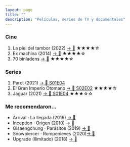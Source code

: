 ```yaml
---
layout: page
title: ""
description: "Películas, series de TV y documentales"
---
```


### Cine
1. La piel del tambor (2022) [→ 🍿](https://www.primevideo.com/dp/0T42O5Z6QECZ4Q6CXW1D7OYTAY) ★★★★☆
1. Ex machina (2014) [→ 🍿](https://www.imdb.com/title/tt0470752/) ★★★★☆
1. 70 binladens [→ 🍿](https://www.imdb.com/title/tt7972178/) ★★★★☆

### Series
1. Parot (2021) [→ 🍿 S01E04](https://www.ebenimeli.org/parot-serie/)
1. El Gran Imperio Otomano [→ 🍿 S02E02](https://www.netflix.com/es/title/80990771) ★★★★☆
1. Jaguar (2021) [→ 🍿 S01E04](https://www.netflix.com/es/title/81122682) ★★★☆☆

### Me recomendaron...
* Arrival · La llegada (2016) [→ 🍿](https://www.imdb.com/title/tt2543164/)
* Inception · Origen (2010) [→ 🍿](https://www.imdb.com/title/tt1375666/)
* Gisaengchung · Parásitos (2019) [→ 🍿](https://www.imdb.com/title/tt6751668/)
* Snowpiercer · Rompenieves (2020)[→ 🍿](https://www.imdb.com/title/tt6156584/)
* Upgrade (Ilimitado) (2018) [→ 🍿](https://www.imdb.com/title/tt6499752/)
